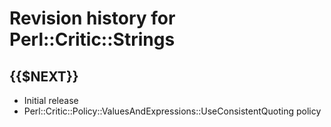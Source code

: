 # Revision history for Perl::Critic::Strings

## {{$NEXT}}

- Initial release
- Perl::Critic::Policy::ValuesAndExpressions::UseConsistentQuoting policy
